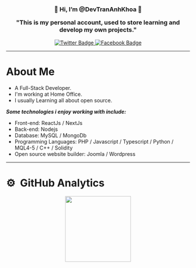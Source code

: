 <h3 align="center">👋   Hi, I’m @DevTranAnhKhoa   👋 </br> <p>"This is my personal account, used to store learning and develop my own projects."</p></h3>


<div id="badges" align="center">
  <a href="https://twitter.com/DEVTranAnhKhoa">
    <img src="https://img.shields.io/badge/Twitter-blue?style=for-the-badge&logo=twitter&logoColor=white" alt="Twitter Badge"/>
  </a>

  <a href="https://facebook.com/DEVTranAnhKhoa">
    <img src="https://img.shields.io/badge/Facebook-black?style=for-the-badge&logo=facebook&logoColor=white" alt="Facebook Badge"/>
  </a>

</div>

---
# About Me
- A Full-Stack Developer.
- I'm working at Home Office.
- I usually Learning all about open source.


***Some technologies i enjoy working with include:***
 - Front-end: ReactJs / NextJs
 - Back-end: Nodejs 
 - Database: MySQL / MongoDb 
 - Programming Languages: PHP / Javascript / Typescript / Python / MQL4-5 / C++ / Solidity
 - Open source website builder: Joomla / Wordpress
---

<!---
DevTranAnhKhoa/DevTranAnhKhoa is a ✨ special ✨ repository because its `README.md` (this file) appears on your GitHub profile.
You can click the Preview link to take a look at your changes.
--->

# ⚙️ &nbsp;GitHub Analytics

<p align="center">
<a href="https://github.com/DevTranAnhKhoa">
  <img height="180em" src="https://github-readme-stats-eight-theta.vercel.app/api?username=DevTranAnhKhoa&show_icons=true&theme=default&include_all_commits=true&count_private=true"/>
</a>
</p> 
